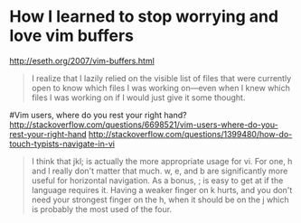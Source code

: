 # How I learned to stop worrying and love vim buffers
http://eseth.org/2007/vim-buffers.html
> I realize that I lazily relied on the visible list of files that were currently open to know which files I was working
> on—even when I knew which files I was working on if I would just give it some thought.

#Vim users, where do you rest your right hand?
http://stackoverflow.com/questions/6698521/vim-users-where-do-you-rest-your-right-hand
http://stackoverflow.com/questions/1399480/how-do-touch-typists-navigate-in-vi
> I think that jkl; is actually the more appropriate usage for vi. For one, h and l really don't matter that much. w, e,
> and b are significantly more useful for horizontal navigation. As a bonus, ; is easy to get at if the language requires it. Having a weaker finger on k hurts, and you don't need your strongest finger on the h, when it should be on the j which is probably the most used of the four.
